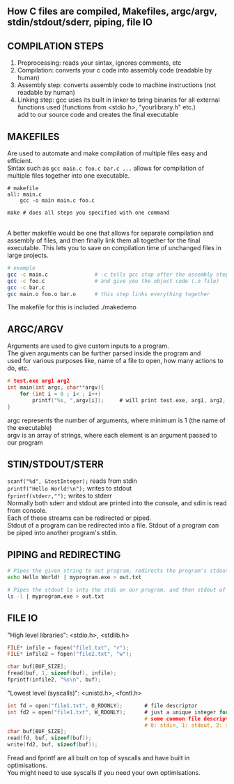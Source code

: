 ## How C files are compiled, Makefiles, argc/argv, stdin/stdout/sderr, piping, file IO

## COMPILATION STEPS
1. Preprocessing: reads your sintax, ignores comments, etc
2. Compilation: converts your c code into assembly code (readable by human)
3. Assembly step: converts assembly code to machine instructions (not readable by human)
4. Linking step: gcc uses its built in linker to bring binaries for all external  
functions used (functions from <stdio.h>, "yourlibrary.h" etc.)  
add to our source code and creates the final executable  

## MAKEFILES
Are used to automate and make compilation of multiple files easy and efficient.  
Sintax such as ``gcc main.c foo.c bar.c ...`` allows for compilation of multiple files together into one executable.  

```
# makefile
all: main.c 
    gcc -o main main.c foo.c
```
```console
make # does all steps you specified with one command
```
<br>
A better makefile would be one that allows for separate compilation and assembly of files,  
and then finally link them all together for the final executable. This lets you to save on compilation time of unchanged files in large projects.

```bash
# example
gcc -c main.c               # -c tells gcc stop after the assembly step 
gcc -c foo.c                # and give you the object code (.o file)
gcc -c bar.c
gcc main.o foo.o bar.o      # this step links everything together
```
The makefile for this is included ./makedemo

## ARGC/ARGV
Arguments are used to give custom inputs to a program.  
The given arguments can be further parsed inside the program and  
used for various purposes like, name of a file to open, how many actions to do, etc.
```c
# test.exe arg1 arg2
int main(int argc, char**argv){
    for (int i = 0 ; i< ; i++)
        printf("%s, ",argv[i]);     # will print test.exe, arg1, arg2,
}
```
argc represents the number of arguments, where minimum is 1 (the name of the executable)  
argv is an array of strings, where each element is an argument passed to our program


## STIN/STDOUT/STERR
``scanf("%d", &testInteger);`` reads from stdin  
``printf("Hello World!\n");`` writes to stdout  
``fprintf(stderr,"");`` writes to stderr  
Normally both sderr and stdout are printed into the console, and sdin is read from console.  
Each of these streams can be redirected or piped.  
Stdout of a program can be redirected into a file.
Stdout of a program can be piped into another program's stdin.


## PIPING and REDIRECTING
```bash
# Pipes the given string to out program, redirects the program's stdout to out.txt.
echo Hello World! | myprogram.exe > out.txt
```
```bash
# Pipes the stdout ls into the stdi on our program, and then stdout of ours into out.txt  
ls -l | myprogram.exe > out.txt
```

## FILE IO
"High level libraries":  <stdio.h>, <stdlib.h>
```c
FILE* infile = fopen("file1.txt", "r");
FILE* infile2 = fopen("file2.txt", "w");

char buf[BUF_SIZE];
fread(buf, 1, sizeof(buf), infile);
fprintf(infile2, "%s\n", buf);
```
"Lowest level (syscalls)": <unistd.h>, <fcntl.h>
```c
int fd = open("file1.txt", O_RDONLY);       # file descriptor 
int fd2 = open("file1.txt", W_RDONLY);      # just a unique integer for each file
                                            # some common file descriptors:
                                            # 0: stdin, 1: stdout, 2: stderr
char buf[BUF_SIZE];
read(fd, buf, sizeof(buf));
write(fd2, buf, sizeof(buf));
```

Fread and fprintf are all built on top of syscalls and have built in optimisations.  
You might need to use syscalls if you need your own optimisations.  